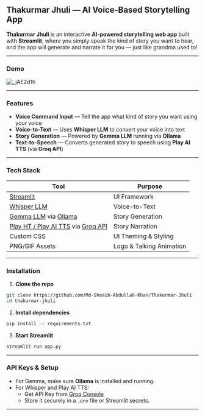 ##  Thakurmar Jhuli — AI Voice-Based Storytelling App

**Thakurmar Jhuli** is an interactive **AI-powered storytelling web app** built with **Streamlit**, where you simply speak the kind of story you want to hear, and the app will generate and narrate it for you — just like grandma used to!

---

###  Demo


![_jAE2d1h](https://github.com/user-attachments/assets/008f8a06-5ac7-488b-ba49-ab473e2c2b0c)

---

###  Features

-  **Voice Command Input** — Tell the app what kind of story you want using your voice  
-  **Voice-to-Text** — Uses **Whisper LLM** to convert your voice into text  
-  **Story Generation** — Powered by **Gemma LLM** running via **Ollama**  
-  **Text-to-Speech** — Converts generated story to speech using **Play AI TTS** (via **Groq API**)  

---

###  Tech Stack

| Tool | Purpose |
|------|---------|
| [Streamlit](https://streamlit.io/) | UI Framework |
| [Whisper LLM](https://github.com/openai/whisper) | Voice-to-Text |
| [Gemma LLM](https://ai.google.dev/gemma) via [Ollama](https://ollama.com) | Story Generation |
| [Play HT / Play AI TTS](https://play.ht/) via [Groq API](https://console.groq.com) | Story Narration |
| Custom CSS | UI Theming & Styling |
| PNG/GIF Assets | Logo & Talking Animation |

---

###  Installation

1. **Clone the repo**
```bash
git clone https://github.com/Md-Shoaib-Abdullah-Khan/Thakurmar-Jhuli
cd thakurmar-jhuli
```

2. **Install dependencies**
```bash
pip install -r requirements.txt
```

3. **Start Streamlit**
```bash
streamlit run app.py
```

---

###  API Keys & Setup

- For Gemma, make sure **Ollama** is installed and running.
- For Whisper and Play AI TTS:
  - Get API Key from [Groq Console](https://console.groq.com)
  - Store it securely in a `.env` file or Streamlit secrets.

---
